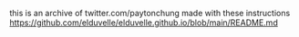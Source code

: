 this is an archive of twitter.com/paytonchung
made with these instructions https://github.com/elduvelle/elduvelle.github.io/blob/main/README.md
